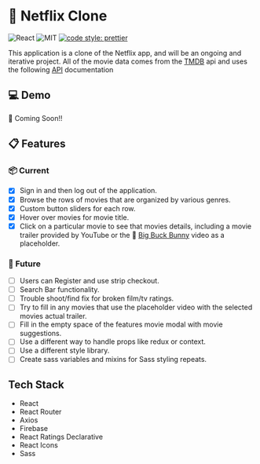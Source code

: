 # :movie_camera: Netflix Clone
![React](https://img.shields.io/badge/react-v18.1.0-red.svg)
![MIT](https://img.shields.io/packagist/l/doctrine/orm.svg)
[![code style: prettier](https://img.shields.io/badge/code_style-prettier-ff69b4.svg?style=flat-square)](https://github.com/prettier/prettier)

This application is a clone of the Netflix app, and will be an ongoing and iterative project. All of the movie data comes from the [TMDB](https://www.themoviedb.org/?language=en-US) api and uses the following [API](https://developers.themoviedb.org/3/getting-started/introduction) documentation

## :computer: Demo

:construction: Coming Soon!!
## :clipboard: Features

### :package: Current

- [x] Sign in and then log out of the application.
- [x] Browse the rows of movies that are organized by various genres.
- [x] Custom button sliders for each row.
- [x] Hover over movies for movie title.
- [x] Click on a particular movie to see that movies details, including a movie trailer provided by YouTube or the :rabbit: [Big Buck Bunny](https://commondatastorage.googleapis.com/gtv-videos-bucket/sample/BigBuckBunny.mp4) video as a placeholder.

### :crystal_ball: Future

- [ ] Users can Register and use strip checkout.
- [ ] Search Bar functionality.
- [ ] Trouble shoot/find fix for broken film/tv ratings.
- [ ] Try to fill in any movies that use the placeholder video with the selected movies actual trailer.
- [ ] Fill in the empty space of the features movie modal with movie suggestions.
- [ ] Use a different way to handle props like redux or context.
- [ ] Use a different style library.
- [ ] Create sass variables and mixins for Sass styling repeats.

## Tech Stack

- React
- React Router
- Axios
- Firebase
- React Ratings Declarative
- React Icons
- Sass